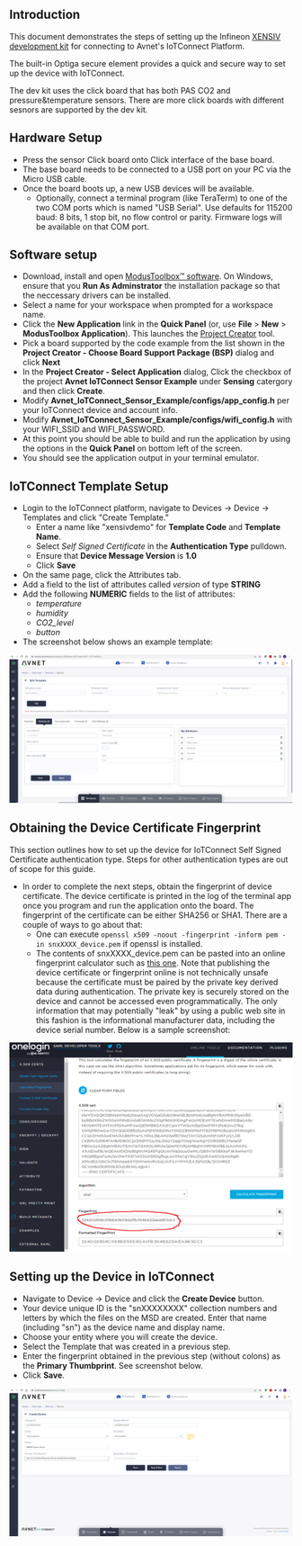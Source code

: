## Introduction

This document demonstrates the steps of setting up the Infineon [XENSIV development kit](https://www.infineon.com/cms/en/product/evaluation-boards/kit_csk_pasco2/) 
for connecting to Avnet's IoTConnect Platform.

The built-in Optiga secure element provides a quick and secure way 
to set up the device with IoTConnect.

The dev kit uses the click board that has both PAS CO2 and pressure&temperature sensors. There are more click boards with 
different sesnors are supported by the dev kit. 

## Hardware Setup

* Press the sensor Click board onto Click interface of the base board.
* The base board needs to be connected to a USB port on your PC via the Micro USB cable.
* Once the board boots up, a new USB devices will be available. 
  * Optionally, connect a terminal program (like TeraTerm) to one of the two COM ports
which is named "USB Serial". Use defaults for 115200 baud: 8 bits, 1 stop bit, no flow control or parity. 
Firmware logs will be available on that COM port. 


## Software setup
- Download, install and open [ModusToolbox&trade; software](https://www.cypress.com/products/modustoolbox-software-environment). 
On Windows, ensure that you **Run As Adminstrator** the installation package so that the neccessary drivers can be installed.
- Select a name for your workspace when prompted for a workspace name.
- Click the **New Application** link in the **Quick Panel** (or, use **File** > **New** > **ModusToolbox Application**). This launches the [Project Creator](https://www.cypress.com/ModusToolboxProjectCreator) tool.
- Pick a board supported by the code example from the list shown in the **Project Creator - Choose Board Support Package (BSP)** dialog and click **Next**
- In the **Project Creator - Select Application** dialog, Click the checkbox of the project **Avnet IoTConnect Sensor Example** under **Sensing** catergory and then click **Create**. 
- Modify **Avnet_IoTConnect_Sensor_Example/configs/app_config.h** per your IoTConnect device and account info.
- Modify **Avnet_IoTConnect_Sensor_Example/configs/wifi_config.h** with your WIFI_SSID and WIFI_PASSWORD.
- At this point you should be able to build and run the application by using the options in the **Quick Panel** on bottom left of the screen.   
- You should see the application output in your terminal emulator.

## IoTConnect Template Setup

* Login to the IoTConnect platform, navigate to Devices -> Device -> Templates and click "Create Template."
  * Enter a name like "xensivdemo" for **Template Code** and **Template Name**. 
  * Select *Self Signed Certificate* in the **Authentication Type** pulldown.
  * Ensure that **Device Message Version** is **1.0**
  * Click **Save**
* On the same page, click the Attributes tab.
* Add a field to the list of attributes called *version* of type **STRING** 
* Add the following **NUMERIC** fields to the list of attributes:
  * *temperature*
  * *humidity* 
  * *CO2_level* 
  * *button* 
* The screenshot below shows an example template:

![Template Screenshot](media/template.png "Template Screenshot")

## Obtaining the Device Certificate Fingerprint

This section outlines how to set up the device for IoTConnect Self Signed Certificate authentication type.
Steps for other authentication types are out of scope for this guide.

* In order to complete the next steps, obtain the fingerprint of device certificate.
The device certificate is printed in the log of the terminal app once you program and run the application onto the board.
The fingerprint of the certificate can be either SHA256 or SHA1.
There are a couple of ways to go about that:
   * One can execute ``` openssl x509 -noout -fingerprint -inform pem -in snxXXXX_device.pem ``` if openssl is installed.
   * The contents of snxXXXX_device.pem can be pasted into an online
fingerprint calculator such as [this one](https://www.samltool.com/fingerprint.php). 
Note that publishing the device certificate or fingerprint online is not technically unsafe 
because the certificate must be paired by the private key derived data during authentication. 
The private key is securely stored on the device and cannot be accessed even programmatically.
The only information that may potentially "leak" by using a public web site in this fashion is the informational 
manufacturer data, including the device serial number. Below is a sample screenshot:

![Fingerprint Web Site Screenshot](media/fingerprint.png "Fingerprint Web Site Screenshot")

## Setting up the Device in IoTConnect
 
* Navigate to Device -> Device and click the **Create Device** button.
* Your device unique ID is the "snXXXXXXXX" collection numbers and letters by which the files on the MSD are created. 
Enter that name (including "sn") as the device name and display name.
* Choose your entity where you will create the device.
* Select the Template that was created in a previous step.
* Enter the fingerprint obtained in the previous step (without colons) as the **Primary Thumbprint**. See screenshot below.
* Click **Save**.

![Device Creation Screenshot](media/iotc-device.png "Device Creation Screenshot")
